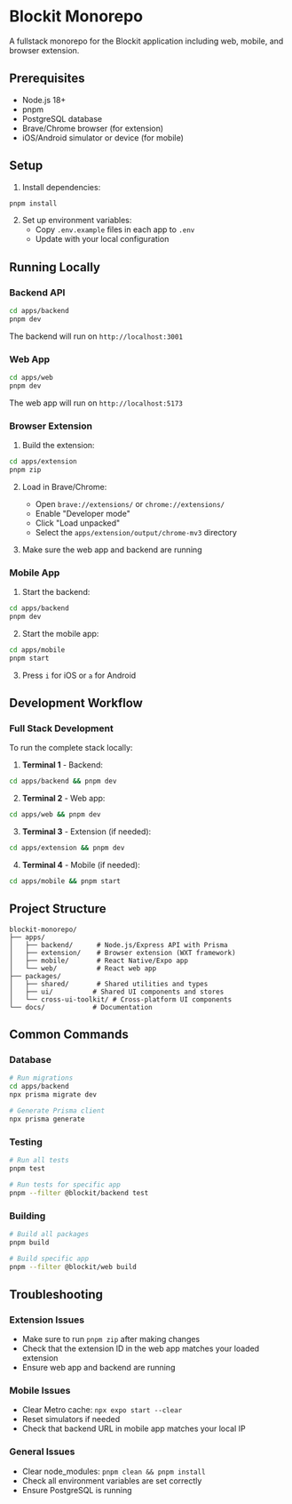 # Blockit Monorepo

A fullstack monorepo for the Blockit application including web, mobile, and browser extension.

## Prerequisites

- Node.js 18+
- pnpm
- PostgreSQL database
- Brave/Chrome browser (for extension)
- iOS/Android simulator or device (for mobile)

## Setup

1. Install dependencies:
```bash
pnpm install
```

2. Set up environment variables:
   - Copy `.env.example` files in each app to `.env`
   - Update with your local configuration

## Running Locally

### Backend API

```bash
cd apps/backend
pnpm dev
```

The backend will run on `http://localhost:3001`

### Web App

```bash
cd apps/web
pnpm dev
```

The web app will run on `http://localhost:5173`

### Browser Extension

1. Build the extension:
```bash
cd apps/extension
pnpm zip
```

2. Load in Brave/Chrome:
   - Open `brave://extensions/` or `chrome://extensions/`
   - Enable "Developer mode"
   - Click "Load unpacked"
   - Select the `apps/extension/output/chrome-mv3` directory

3. Make sure the web app and backend are running

### Mobile App

1. Start the backend:
```bash
cd apps/backend
pnpm dev
```

2. Start the mobile app:
```bash
cd apps/mobile
pnpm start
```

3. Press `i` for iOS or `a` for Android

## Development Workflow

### Full Stack Development

To run the complete stack locally:

1. **Terminal 1** - Backend:
```bash
cd apps/backend && pnpm dev
```

2. **Terminal 2** - Web app:
```bash
cd apps/web && pnpm dev
```

3. **Terminal 3** - Extension (if needed):
```bash
cd apps/extension && pnpm dev
```

4. **Terminal 4** - Mobile (if needed):
```bash
cd apps/mobile && pnpm start
```

## Project Structure

```
blockit-monorepo/
├── apps/
│   ├── backend/      # Node.js/Express API with Prisma
│   ├── extension/    # Browser extension (WXT framework)
│   ├── mobile/       # React Native/Expo app
│   └── web/          # React web app
├── packages/
│   ├── shared/       # Shared utilities and types
│   ├── ui/          # Shared UI components and stores
│   └── cross-ui-toolkit/ # Cross-platform UI components
└── docs/            # Documentation
```

## Common Commands

### Database

```bash
# Run migrations
cd apps/backend
npx prisma migrate dev

# Generate Prisma client
npx prisma generate
```

### Testing

```bash
# Run all tests
pnpm test

# Run tests for specific app
pnpm --filter @blockit/backend test
```

### Building

```bash
# Build all packages
pnpm build

# Build specific app
pnpm --filter @blockit/web build
```

## Troubleshooting

### Extension Issues

- Make sure to run `pnpm zip` after making changes
- Check that the extension ID in the web app matches your loaded extension
- Ensure web app and backend are running

### Mobile Issues

- Clear Metro cache: `npx expo start --clear`
- Reset simulators if needed
- Check that backend URL in mobile app matches your local IP

### General Issues

- Clear node_modules: `pnpm clean && pnpm install`
- Check all environment variables are set correctly
- Ensure PostgreSQL is running
